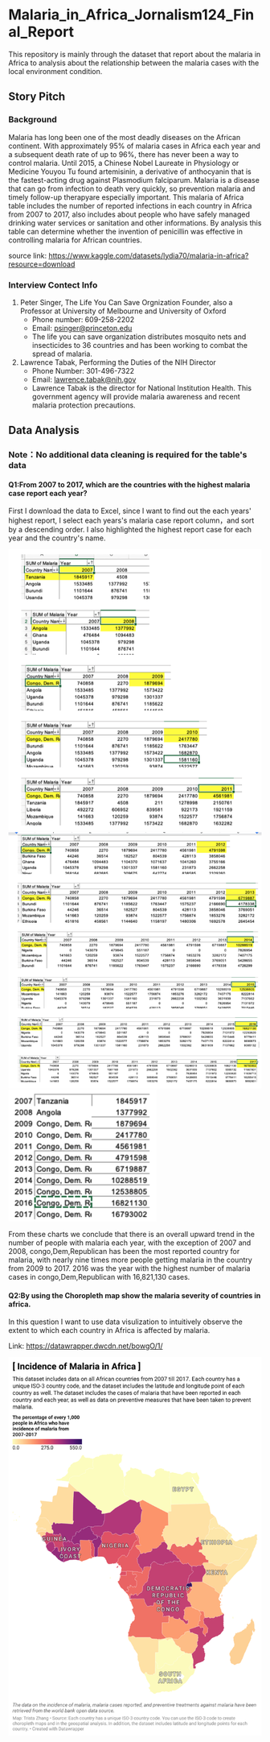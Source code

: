 # Malaria_in_Africa_Jornalism124_Final_Report
This repository is mainly through the dataset that report about the malaria in Africa to analysis about the relationship between the malaria cases with the local environment condition.
## Story Pitch
### Background
Malaria has long been one of the most deadly diseases on the African continent. With approximately 95% of malaria cases in Africa each year and a subsequent death rate of up to 96%, there has never been a way to control malaria. Until 2015, a Chinese Nobel Laureate in Physiology or Medicine Youyou Tu found artemisinin, a derivative of anthocyanin that is the fastest-acting drug against Plasmodium falciparum. Malaria is a disease that can go from infection to death very quickly, so prevention malaria and timely follow-up therapyare especially important. This malaria of Africa table includes the number of reported infections in each country in Africa from 2007 to 2017, also includes about people who have safely managed drinking water services or sanitation and other informations. By analysis this table can determine whether the invention of penicillin was effective in controlling malaria for African countries.

source link: https://www.kaggle.com/datasets/lydia70/malaria-in-africa?resource=download

### Interview Contect Info
1) Peter Singer, The Life You Can Save Orgnization Founder, also a Professor at University of Melbourne and University of Oxford
	* Phone number: 609-258-2202
	* Email: psinger@princeton.edu
	* The life you can save organization distributes mosquito nets and insecticides to 36 countries and has been working to combat the spread of malaria.
2) Lawrence Tabak, Performing the Duties of the NIH Director
	* Phone Number: 301-496-7322 
	* Email: lawrence.tabak@nih.gov
	* Lawrence Tabak is the director for National Institution Health. This government agency will provide malaria awareness and recent malaria protection precautions.
    
## Data Analysis

### Note：No additional data cleaning is required for the table's data

#### Q1:From 2007 to 2017, which are the countries with the highest malaria case report each year?

First I download the data to Excel, since I want to find out the each years' highest report, I select each years's malaria case report column，and sort by a descending order. I also highlighted the highest report case for each year and the country's name.

![image](https://raw.githubusercontent.com/Tristazxy/Malaria-in-Africa-Analyze/main/images/2.png)
![image](https://raw.githubusercontent.com/Tristazxy/Malaria-in-Africa-Analyze/main/images/3.png)
![image](https://raw.githubusercontent.com/Tristazxy/Malaria-in-Africa-Analyze/main/images/1.png)

From these charts we conclude that there is an overall upward trend in the number of people with malaria each year, with the exception of 2007 and 2008, congo,Dem,Republican has been the most reported country for malaria, with nearly nine times more people getting malaria in the country from 2009 to 2017. 2016 was the year with the highest number of malaria cases in congo,Dem,Republican with 16,821,130 cases.

#### Q2:By using the Choropleth map show the malaria severity of countries in africa.

In this question I want to use data visulization to intuitively observe the extent to which each country in Africa is affected by malaria.

Link: https://datawrapper.dwcdn.net/bowgO/1/

![image](https://raw.githubusercontent.com/Tristazxy/Malaria-in-Africa-Analyze/main/images/4.png)


